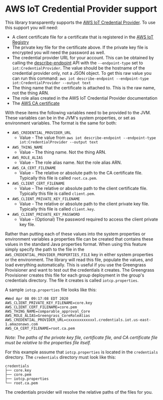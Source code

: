 # AWS IoT Credential Provider support

This library transparently supports the [AWS IoT Credential Provider](https://docs.aws.amazon.com/iot/latest/developerguide/authorizing-direct-aws.html). To use this support you will need:

- A client certificate file for a certificate that is registered in the [AWS IoT Registry](https://docs.aws.amazon.com/iot/latest/developerguide/authorizing-direct-aws.html)
- The private key file for the certificate above. If the private key file is encrypted you will need the password as well.
- The credential provider URL for your account. This can be obtained by calling the [describe-endpoint](https://docs.aws.amazon.com/cli/latest/reference/iot/describe-endpoint.html) API with the `--endpoint-type` set to `iot:CredentialProvider`. The value should be the hostname of the credential provider only, not a JSON object. To get this raw value you can run this command: `aws iot describe-endpoint --endpoint-type iot:CredentialProvider --output text`
- The thing name that the certificate is attached to. This is the raw name, not the thing ARN.
- The role alias created in the AWS IoT Credential Provider documentation
- The [AWS CA certificate](https://www.websecurity.digicert.com/content/dam/websitesecurity/digitalassets/desktop/pdfs/roots/VeriSign-Class%203-Public-Primary-Certification-Authority-G5.pem)

With these items the following variables need to be provided to the JVM. These variables can be in the JVM's system properties, or set as environment variables. The format is the same for both:

- `AWS_CREDENTIAL_PROVIDER_URL`
  - Value - The value from `aws iot describe-endpoint --endpoint-type iot:CredentialProvider --output text`
- `AWS_THING_NAME`
  - Value - The thing name. Not the thing ARN.
- `AWS_ROLE_ALIAS`
  - Value - The role alias name. Not the role alias ARN.
- `AWS_CA_CERT_FILENAME`
  - Value - The relative or absolute path to the CA certificate file. Typically this file is called `root.ca.pem`.
- `AWS_CLIENT_CERT_FILENAME`
  - Value - The relative or absolute path to the client certificate file. Typically this file is called `client.pem`.
- `AWS_CLIENT_PRIVATE_KEY_FILENAME`
  - Value - The relative or absolute path to the client private key file. Typically this file is called `client.key`.
- `AWS_CLIENT_PRIVATE_KEY_PASSWORD`
  - Value - (Optional) The password required to access the client private key file.

Rather than putting each of these values into the system properties or environment variables a properties file can be created that contains these values in the standard Java properties format. When using this feature simply specify the path to the file in the `AWS_CREDENTIAL_PROVIDER_PROPERTIES_FILE` key in either system properties or the environment. The library will read this file, populate the values, and load everything automatically. This is useful if you use the Greengrass Provisioner and want to test out the credentials it creates. The Greengrass Provisioner creates this file for each group deployment in the group's credentials directory. The file it creates is called `iotcp.properties`.

A sample `iotcp.properties` file looks like this:

```
#Wed Apr 08 09:17:08 EDT 2020
AWS_CLIENT_PRIVATE_KEY_FILENAME=core.key
AWS_CLIENT_CERT_FILENAME=core.pem
AWS_THING_NAME=comparable_approval_Core
AWS_ROLE_ALIAS=Greengrass_CoreRoleAlias
AWS_CREDENTIAL_PROVIDER_URL=cxxxxxxxxxxxxl.credentials.iot.us-east-1.amazonaws.com
AWS_CA_CERT_FILENAME=root.ca.pem
```

*Note: The paths of the private key file, certificate file, and CA certificate file must be relative to the properties file itself.*

For this example assume that `iotcp.properties` is located in the `credentials` directory. The `credentials` directory must look like this:

```
credentials
├── core.key
├── core.pem
├── iotcp.properties
└── root.ca.pem
```

The credentials provider will resolve the relative paths of the files for you.
